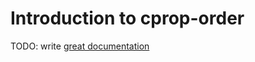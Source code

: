 # Introduction to cprop-order

TODO: write [great documentation](http://jacobian.org/writing/what-to-write/)
